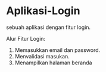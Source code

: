 # Aplikasi-Login
sebuah aplikasi dengan fitur login.

Alur Fitur Login:
1. Memasukkan email dan password.
2. Menvalidasi masukan.
3. Menampilkan halaman beranda
